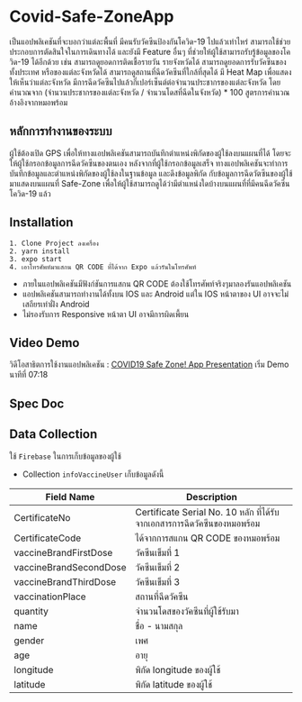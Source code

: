 # Covid-Safe-ZoneApp
เป็นแอปพลิเคชันที่จะบอกว่าแต่ละพื้นที่ มีคนรับวัคซีนป้องกันโควิด-19 ไปแล้วเท่าไหร่ สามารถใช้ช่วยประกอบการตัดสินใจในการเดินทางได้ และยังมี Feature อื่นๆ ที่ช่วยให้ผู้ใช้สามารถรับรู้ข้อมูลของโควิด-19 ได้อีกด้วย เช่น สามารถดูยอดการติดเชื้อรายวัน รายจังหวัดได้ สามารถดูยอดการรับวัคซีนของทั้งประเทศ หรือของแต่ละจังหวัดได้ สามารถดูสถานที่ฉีดวัคซีนที่ใกล้ที่สุดได้ มี Heat Map เพื่อแสดงให้เห็นว่าแต่ละจังหวัด มีการฉีดวัคซีนไปแล้วกี่เปอร์เซ็นต์ต่อจำนวนประชากรของแต่ละจังหวัด โดยคำนวณจาก (จำนวนประชากรของแต่ละจังหวัด / จำนวนโดสที่ฉีดในจังหวัด) * 100 สูตรการคำนวณอ้างอิงจากหมอพร้อม

## หลักการทำงานของระบบ
ผู้ใช้ต้องเปิด GPS เพื่อให้ทางแอปพลิเคชันสามารถบันทึกตำแหน่งพิกัดของผู้ใช้ลงบนแผนที่ได้ โดยจะให้ผู้ใช้กรอกข้อมูลการฉีดวัคซีนของตนเอง หลังจากที่ผู้ใช้กรอกข้อมูลเสร็จ ทางแอปพลิเคชันจะทำการบันทึกข้อมูลและตำแหน่งพิกัดของผู้ใช้ลงในฐานข้อมูล และดึงข้อมูลพิกัด กับข้อมูลการฉีดวัตซีนของผู้ใช้มาแสดงบนแผนที่ Safe-Zone เพื่อให้ผู้ใช้สามารถดูได้ว่ามีตำแหน่งใดบ้างบนแผนที่ที่มีคนฉีดวัคซีนโควิด-19 แล้ว

## Installation
```
1. Clone Project ลงเครื่อง
2. yarn install
3. expo start
4. เอาโทรศัพท์มาแสกน QR CODE ที่ได้จาก Expo แล้วรันในโทรศัพท์
```
* ภายในแอปพลิเคชันมีฟังก์ชันการแสกน QR CODE ต้องใช้โทรศัพท์จริงๆมาลองรันแอปพลิเคชัน
* แอปพลิเคชันสามารถทำงานได้ทั้งบน IOS และ Android แต่ใน IOS หน้าตาของ UI อาจจะไม่เสถียรเท่าฝั่ง Android
* ไม่รองรับการ Responsive หน้าตา UI อาจมีการผิดเพี้ยน

## Video Demo
วิดีโอสาธิตการใช้งานแอปพลิเคชัน : [COVID19 Safe Zone! App Presentation](https://youtu.be/ivoMWmO9CcI) เริ่ม Demo นาทีที่ 07:18

## Spec Doc

## Data Collection
ใช้ ``Firebase`` ในการเก็บข้อมูลของผู้ใช้
* Collection ``infoVaccineUser`` เก็บข้อมูลดังนี้

| Field Name | Description |
|------------|-------------|
| CertificateNo | Certificate Serial No. 10 หลัก ที่ได้รับจากเอกสารการฉีดวัคซีนของหมอพร้อม |
| CertificateCode | ได้จากการสแกน QR CODE ของหมอพร้อม |
| vaccineBrandFirstDose | วัคซีนเข็มที่ 1|
| vaccineBrandSecondDose | วัคซีนเข็มที่ 2 |
| vaccineBrandThirdDose | วัคซีนเข็มที่ 3 |
| vaccinationPlace | สถานที่ฉีดวัคซีน |
| quantity | จำนวนโดสของวัคซีนที่ผู้ใช้รับมา |
| name | ชื่อ - นามสกุล |
| gender | เพศ |
| age | อายุ |
| longitude | พิกัด longitude ของผู้ใช้ |
| latitude | พิกัด latitude ของผู้ใช้ |
